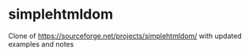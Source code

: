 simplehtmldom
=============

Clone of https://sourceforge.net/projects/simplehtmldom/ with updated examples and notes
